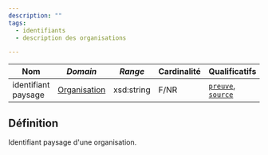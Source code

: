 ```yaml
---
description: ""
tags:
  - identifiants
  - description des organisations

---
```


| **Nom**             | ***Domain***                                            | ***Range*** | **Cardinalité** | **Qualificatifs**                            |
| ------------------- | ------------------------------------------------------- | ----------- | --------------- | -------------------------------------------- |
| identifiant paysage | [Organisation](../Classes/Organisation/Organisation.md) | xsd:string  | F/NR            | [`preuve`](preuve.md), [`source`](source.md) |

## Définition

Identifiant paysage d'une organisation.